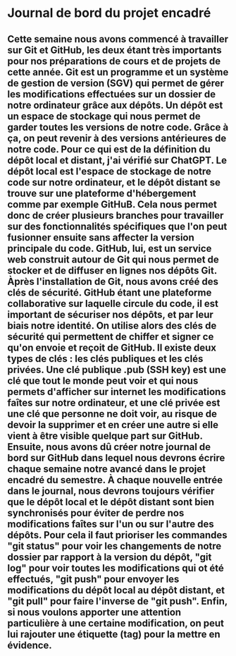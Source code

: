 # Journal de bord du projet encadré
## Cette semaine nous avons commencé à travailler sur Git et GitHub, les deux étant très importants pour nos préparations de cours et de projets de cette année. Git est un programme et un système de gestion de version (SGV) qui permet de gérer les modifications effectuées sur un dossier de notre ordinateur grâce aux dépôts. Un dépôt est un espace de stockage qui nous permet de garder toutes les versions de notre code. Grâce à ça, on peut revenir à des versions antérieures de notre code. Pour ce qui est de la définition du dépôt local et distant, j'ai vérifié sur ChatGPT. Le dépôt local est l'espace de stockage de notre code sur notre ordinateur, et le dépôt distant se trouve sur une plateforme d'hébergement comme par exemple GitHuB. Cela nous permet donc de créer plusieurs branches pour travailler sur des fonctionnalités spécifiques que l'on peut fusionner ensuite sans affecter la version principale du code. GitHub, lui, est un service web construit autour de Git qui nous permet de stocker et de diffuser en lignes nos dépôts Git. Àprès l'installation de Git, nous avons créé des clés de sécurité. GitHub étant une plateforme collaborative sur laquelle circule du code, il est important de sécuriser nos dépôts, et par leur biais notre identité. On utilise alors des clés de sécurité qui permettent de chiffer et signer ce qu'on envoie et reçoit de GitHub. Il existe deux types de clés : les clés publiques et les clés privées. Une clé publique .pub (SSH key) est une clé que tout le monde peut voir et qui nous permets d'afficher sur internet les modifications faîtes sur notre ordinateur, et une clé privée est une clé que personne ne doit voir, au risque de devoir la supprimer et en créer une autre si elle vient à être visible quelque part sur GitHub. Ensuite, nous avons dû créer notre journal de bord sur GitHub dans lequel nous devrons écrire chaque semaine notre avancé dans le projet encadré du semestre. À chaque nouvelle entrée dans le journal, nous devrons toujours vérifier que le dépôt local et le dépôt distant sont bien synchronisés pour éviter de perdre nos modifications faîtes sur l'un ou sur l'autre des dépôts. Pour cela il faut prioriser les commandes "git status" pour voir les changements de notre dossier par rapport à la version du dépôt, "git log" pour voir toutes les modifications qui ot été effectués, "git push" pour envoyer les modifications du dépôt local au dépôt distant, et "git pull" pour faire l'inverse de "git push". Enfin, si nous voulons apporter une attention particulière à une certaine modification, on peut lui rajouter une étiquette (tag) pour la mettre en évidence.
